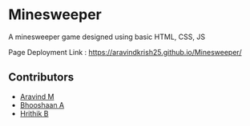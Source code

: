 # Minesweeper
A minesweeper game designed using basic HTML, CSS, JS

Page Deployment Link : https://aravindkrish25.github.io/Minesweeper/

## Contributors
- <a href="https://github.com/Aravindkrish25">Aravind M </a>
- <a href="https://github.com/Bhooshaan">Bhooshaan A </a>
- <a href="https://github.com/Hrithik1702">Hrithik B </a>
